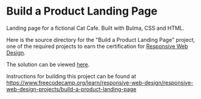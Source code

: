 # Build a Product Landing Page

Landing page for a fictional Cat Cafe. Built with Bulma, CSS and HTML.

Here is the source directory for the "Build a Product Landing Page" project, one of the required projects to earn the certification for [Responsive Web Design](https://www.freecodecamp.org/learn/responsive-web-design/).

The solution can be viewed [here](https://hsumona.github.io/freecodecamp/responsive-web-design/product-landing-page/index.html).

Instructions for building this project can be found at https://www.freecodecamp.org/learn/responsive-web-design/responsive-web-design-projects/build-a-product-landing-page

